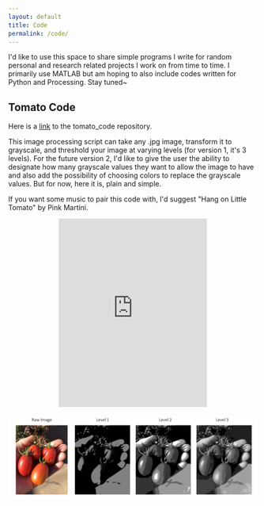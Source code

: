 ```yaml
---
layout: default
title: Code
permalink: /code/
---
```

I'd like to use this space to share simple programs I write for random personal and research related projects I work on from time to time. I primarily use MATLAB but am hoping to also include codes written for Python and Processing. Stay tuned~



## Tomato Code
Here is a [link](https://github.com/gracewhang/tomato_code) to the tomato_code repository.

This image processing script can take any .jpg image, transform it to grayscale, and threshold your image at varying levels (for version 1, it's 3 levels). For the future version 2, I'd like to give the user the ability to designate how many grayscale values they want to allow the image to have and also add the possibility of choosing colors to replace the grayscale values. But for now, here it is, plain and simple.

If you want some music to pair this code with, I'd suggest "Hang on Little Tomato" by Pink Martini.
<center>
<iframe src="https://open.spotify.com/embed/track/15ffrEHBHIbXWJcsGx402o" width="300" height="380" frameborder="0" allowtransparency="true" allow="encrypted-media"></iframe>
</center>

![Image description](/images/tomato_code.png)
